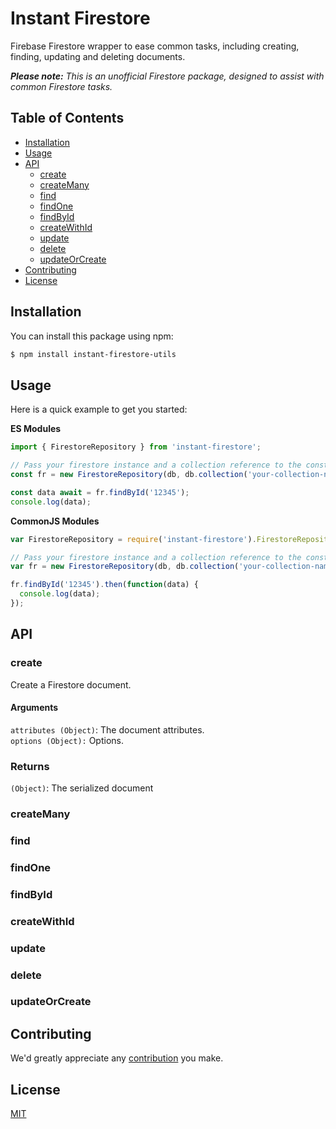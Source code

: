 # Instant Firestore

Firebase Firestore wrapper to ease common tasks, including creating, finding, updating and deleting documents.

_**Please note:** This is an unofficial Firestore package, designed to assist with common Firestore tasks._

## Table of Contents

- [Installation](#installation)
- [Usage](#usage)
- [API](#api)
  - [create](#create)
  - [createMany](#createMany)
  - [find](#find)
  - [findOne](#findOne)
  - [findById](#findById)
  - [createWithId](#createWithId)
  - [update](#update)
  - [delete](#delete)
  - [updateOrCreate](#updateOrCreate)
- [Contributing](#contributing)
- [License](#license)

## Installation

You can install this package using npm:

```bash
$ npm install instant-firestore-utils
```

## Usage

Here is a quick example to get you started:

**ES Modules**

```javascript
import { FirestoreRepository } from 'instant-firestore';

// Pass your firestore instance and a collection reference to the constructor
const fr = new FirestoreRepository(db, db.collection('your-collection-name'));

const data await = fr.findById('12345');
console.log(data);
```

**CommonJS Modules**

```javascript
var FirestoreRepository = require('instant-firestore').FirestoreRepository;

// Pass your firestore instance and a collection reference to the constructor
var fr = new FirestoreRepository(db, db.collection('your-collection-name'));

fr.findById('12345').then(function(data) {
  console.log(data);
});
```

## API

### create

Create a Firestore document.

#### Arguments

`attributes (Object)`: The document attributes.\
`options (Object):` Options.

### Returns

`(Object)`: The serialized document

### createMany

### find

### findOne

### findById

### createWithId

### update

### delete

### updateOrCreate

## Contributing

We'd greatly appreciate any [contribution](CONTRIBUTING.md) you make.

## License

[MIT](LICENSE)
